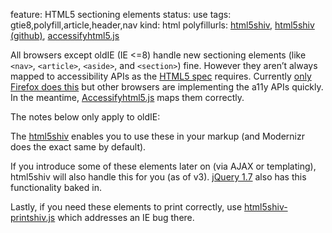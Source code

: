 feature: HTML5 sectioning elements
status: use
tags: gtie8,polyfill,article,header,nav
kind: html
polyfillurls: [html5shiv](http://code.google.com/p/html5shiv/), [html5shiv (github)](https://github.com/aFarkas/html5shiv/), [accessifyhtml5.js](https://github.com/yatil/accessifyhtml5.js)

All browsers except oldIE (IE <=8) handle new sectioning elements (like `<nav>`, `<article>`, `<aside>`, and `<section>`) fine. However they aren’t always mapped to accessibility APIs as the [HTML5 spec](http://www.whatwg.org/specs/web-apps/current-work/multipage/elements.html#wai-aria) requires. Currently [only Firefox does this](http://html5accessibility.com/) but other browsers are implementing the a11y APIs quickly. In the meantime, [Accessifyhtml5.js](https://github.com/yatil/accessifyhtml5.js) maps them correctly.

The notes below only apply to oldIE:

The [html5shiv](http://code.google.com/p/html5shiv/) enables you to use these in your markup (and Modernizr does the exact same by default). 

If you introduce some of these elements later on (via AJAX or templating), html5shiv will also handle this for you (as of v3). [jQuery 1.7](http://blog.jquery.com/2011/11/03/jquery-1-7-released/) also has this functionality baked in.

Lastly, if you need these elements to print correctly, use [html5shiv-printshiv.js](https://github.com/aFarkas/html5shiv/blob/master/src/html5shiv-printshiv.js) which addresses an IE bug there.
